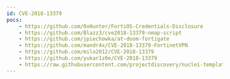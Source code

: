 ```yaml
---
id: CVE-2018-13379
pocs:
    - https://github.com/0xHunter/FortiOS-Credentials-Disclosure
    - https://github.com/Blazz3/cve2018-13379-nmap-script
    - https://github.com/jpiechowka/at-doom-fortigate
    - https://github.com/mandr4x/CVE-2018-13379-FortinetVPN
    - https://github.com/milo2012/CVE-2018-13379
    - https://github.com/yukar1z0e/CVE-2018-13379
    - https://raw.githubusercontent.com/projectdiscovery/nuclei-templates/master/cves/CVE-2018-13379.yaml
---
```

